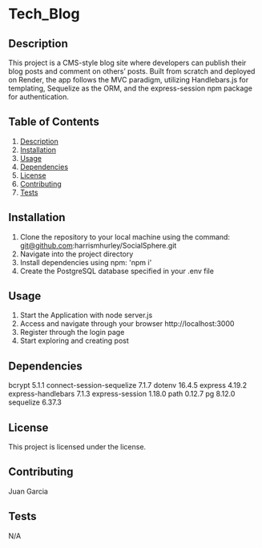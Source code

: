 


# Tech_Blog

## Description
This project is a CMS-style blog site where developers can publish their blog posts and comment on others’ posts. Built from scratch and deployed on Render, the app follows the MVC paradigm, utilizing Handlebars.js for templating, Sequelize as the ORM, and the express-session npm package for authentication.

## Table of Contents
1. [Description](#description)
2. [Installation](#installation)
3. [Usage](#usage)
4. [Dependencies](#dependencies)
5. [License](#license)
6. [Contributing](#contributing)
7. [Tests](#tests)

## Installation
1. Clone the repository to your local machine using the command: git@github.com:harrismhurley/SocialSphere.git
2. Navigate into the project directory
3. Install dependencies using npm: 'npm i'
4. Create the PostgreSQL database specified in your .env file
## Usage
1. Start the Application with node server.js
2. Access and navigate through your browser http://localhost:3000
3. Register through the login page
4. Start exploring and creating post

## Dependencies 
bcrypt 5.1.1
connect-session-sequelize 7.1.7
dotenv 16.4.5
express 4.19.2
express-handlebars 7.1.3
express-session 1.18.0
path 0.12.7
pg 8.12.0
sequelize 6.37.3

## License
This project is licensed under the  license.

## Contributing
Juan Garcia

## Tests
N/A